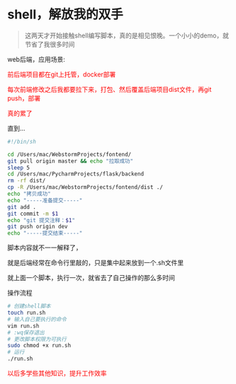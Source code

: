 #  shell，解放我的双手

> 这两天才开始接触shell编写脚本，真的是相见恨晚。一个小小的demo，就节省了我很多时间



web后端，应用场景:

<font color=red>前后端项目都在git上托管，docker部署</font>

<font color=red>每次前端修改之后我都要拉下来，打包、然后覆盖后端项目dist文件，再git push，部署</font>

<font color=red>真的累了</font>

直到...

```sh
#!/bin/sh

cd /Users/mac/WebstormProjects/fontend/
git pull origin master && echo "拉取成功"
sleep 5
cd /Users/mac/PycharmProjects/flask/backend
rm -rf dist/
cp -R /Users/mac/WebstormProjects/fontend/dist ./
echo "拷贝成功"
echo "-----准备提交-----"
git add .
git commit -m $1
echo "git 提交注释：$1"
git push origin dev
echo "-----提交结束-----"
```

脚本内容就不一一解释了，

就是后端经常在命令行里敲的，只是集中起来放到一个.sh文件里

就上面一个脚本，执行一次，就省去了自己操作的那么多时间



操作流程

```bash
# 创建shell脚本
touch run.sh
# 输入自己要执行的命令
vim run.sh
# :wq保存退出
# 更改脚本权限为可执行
sudo chmod +x run.sh
# 运行
./run.sh
```



<font color=red>以后多学些其他知识，提升工作效率</font>

